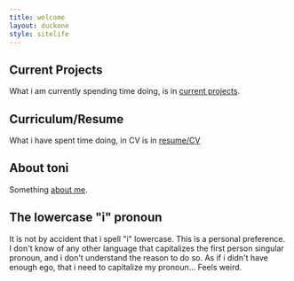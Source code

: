 ```yaml
---
title: welcome
layout: duckone
style: sitelife
---
```


## Current Projects

What i am currently spending time doing, is in [current projects](projects.md).

## Curriculum/Resume

What i have spent time doing, in CV is in [resume/CV](/resume/)

## About toni

Something [about me](about-me.md).

## The lowercase "i" pronoun

It is not by accident that i spell "i" lowercase. This is a personal preference.
I don't know of any other language that capitalizes the first person singular
pronoun, and i don't understand the reason to do so. As if i didn't have enough
ego, that i need to capitalize my pronoun... Feels weird.